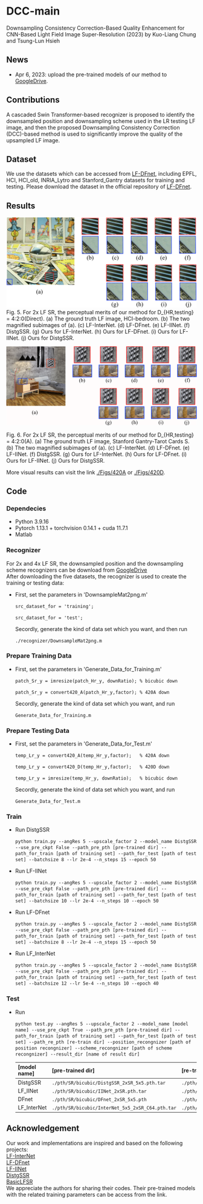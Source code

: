# DCC-main
Downsampling Consistency Correction-Based Quality Enhancement for CNN-Based Light Field Image Super-Resolution (2023) by Kuo-Liang Chung and Tsung-Lun Hsieh

## News
* Apr 6, 2023: upload the pre-trained models of our method to [GoogleDrive](https://drive.google.com/drive/folders/12eQfFK2Lm102WqTK5BCa1H6mp5VK7PBk?usp=sharing).

## Contributions
A cascaded Swin Transformer-based recognizer is proposed to identify the downsampled position and downsampling scheme
used in the LR testing LF image, and then the proposed Downsampling Consistency Correction (DCC)-based method is used to significantly improve the quality of
the upsampled LF image.

## Dataset
We use the datasets which can be accessed from [LF-DFnet](https://ieeexplore.ieee.org/stamp/stamp.jsp?tp=&arnumber=9286855), including EPFL, HCI, HCI_old, INRIA_Lytro and Stanford_Gantry datasets for training and testing. Please download the dataset in the official repository of [LF-DFnet]([https://ieeexplore.ieee.org/stamp/stamp.jsp?tp=&arnumber=9286855](https://github.com/YingqianWang/LF-DFnet)).

## Results
![f5](/Figs/2x420A_Stanford_Gantry_Tarot_Card_S.png)  
Fig. 5. For 2x LF SR, the perceptual merits of our method for D_{HR,testing} = 4:2:0(Direct). (a) The ground truth LF image, HCI-bedroom. (b) The two
magnified subimages of (a). (c) LF-InterNet. (d) LF-DFnet. (e) LF-IINet. (f) DistgSSR. (g) Ours for LF-InterNet. (h) Ours for LF-DFnet.
(i) Ours for LF-IINet. (j) Ours for DistgSSR.

![f6](/Figs/2x420D_HCI_bedroom.png)  

Fig. 6. For 2x LF SR, the perceptual merits of our method for D_{HR,testing} = 4:2:0(A). (a) The ground truth LF image, Stanford Gantry-Tarot Cards S. (b)
The two magnified subimages of (a). (c) LF-InterNet. (d) LF-DFnet. (e) LF-IINet. (f) DistgSSR. (g) Ours for LF-InterNet. (h) Ours for
LF-DFnet. (i) Ours for LF-IINet. (j) Ours for DistgSSR.  

More visual results can visit the link [./Figs/420A](https://github.com/jasonlun1997/DCC-main/tree/main/Figs/420A) or [./Figs/420D](https://github.com/jasonlun1997/DCC-main/tree/main/Figs/420D).  
## Code
### Dependecies
* Python 3.9.16
* Pytorch 1.13.1 + torchvision 0.14.1 + cuda 11.7.1
* Matlab  
### Recognizer
For 2x and 4x LF SR, the downsampled position and the downsampling scheme recognizers can be download from [GoogleDrive](https://drive.google.com/drive/folders/12eQfFK2Lm102WqTK5BCa1H6mp5VK7PBk?usp=sharing)  
After downloading the five datasets, the recognizer is used to create the training or testing data:
* First, set the parameters in 'DownsampleMat2png.m'
  ```
  src_dataset_for = 'training'; 
  ```
  ```
  src_dataset_for = 'test'; 
  ```  
  Secordly, generate the kind of data set which you want, and then run
  ```
  ./recognizer/DownsampleMat2png.m 
  ```  
### Prepare Training Data
* First, set the parameters  in 'Generate_Data_for_Training.m'
  ```
  patch_Sr_y = imresize(patch_Hr_y, downRatio); % bicubic down
  ```
  ```
  patch_Sr_y = convert420_A(patch_Hr_y,factor); % 420A down
  ```
  Secordly, generate the kind of data set which you want, and run
  ```
  Generate_Data_for_Training.m
  ```  
### Prepare Testing Data
* First, set the parameters in 'Generate_Data_for_Test.m'
  ```
  temp_Lr_y = convert420_A(temp_Hr_y,factor);   % 420A down
  ```
  ```
  temp_Lr_y = convert420_D(temp_Hr_y,factor);   % 420D down     
  ```
  ```
  temp_Lr_y = imresize(temp_Hr_y, downRatio);   % bicubic down
  ```
  Secordly, generate the kind of data set which you want, and run
  ```
  Generate_Data_for_Test.m
  ```
### Train  
* Run DistgSSR
  ```
  python train.py --angRes 5 --upscale_factor 2 --model_name DistgSSR --use_pre_ckpt False --path_pre_pth [pre-trained dir] --path_for_train [path of training set] --path_for_test [path of test set] --batchsize 8 --lr 2e-4 --n_steps 15 --epoch 50
  ```
* Run LF-IINet
  ```
  python train.py --angRes 5 --upscale_factor 2 --model_name DistgSSR --use_pre_ckpt False --path_pre_pth [pre-trained dir] --path_for_train [path of training set] --path_for_test [path of test set] --batchsize 10 --lr 2e-4 --n_steps 10 --epoch 50
  ```
* Run LF-DFnet
  ```
  python train.py --angRes 5 --upscale_factor 2 --model_name DistgSSR --use_pre_ckpt False --path_pre_pth [pre-trained dir] --path_for_train [path of training set] --path_for_test [path of test set] --batchsize 8 --lr 2e-4 --n_steps 15 --epoch 50
  ```
* Run LF_InterNet
  ```
  python train.py --angRes 5 --upscale_factor 2 --model_name DistgSSR --use_pre_ckpt False --path_pre_pth [pre-trained dir] --path_for_train [path of training set] --path_for_test [path of test set] --batchsize 12 --lr 5e-4 --n_steps 10 --epoch 40
  ```
### Test  
* Run 
  ```
  python test.py --angRes 5 --upscale_factor 2 --model_name [model name] --use_pre_ckpt True --path_pre_pth [pre-trained dir] --path_for_train [path of training set] --path_for_test [path of test set] --path_re_pth [re-train dir] --position_recongnizer [path of position recongnizer] --scheme_recongnizer [path of scheme recongnizer] --result_dir [name of result dir]
  ```
  |[model name]|[pre-trained dir]|[re-trained dir]|
  |---|---|---|
  | DistgSSR|```./pth/SR/bicubic/DistgSSR_2xSR_5x5.pth.tar```|```./pth/SR/420A/DistgSSR_5x5_2x_420A_model.pth```|
  |LF_IINet|```./pth/SR/bicubic/IINet_2xSR.pth.tar```|```./pth/SR/420A/LF_IINet_5x5_2x_420A_model.pth```|
  |DFnet|```./pth/SR/bicubic/DFnet_2xSR_5x5.pth```|```./pth/SR/420A/DFnet_5x5_2x_420A_model.pth```|
  |LF_InterNet|```./pth/SR/bicubic/InterNet_5x5_2xSR_C64.pth.tar```|```./pth/SR/420A/LF_InterNet_5x5_2x_420A_model.pth```|
  
 
  
## Acknowledgement
Our work and implementations are inspired and based on the following projects:  
[LF-InterNet](https://github.com/YingqianWang/LF-InterNet)  
[LF-DFnet](https://github.com/YingqianWang/LF-DFnet)  
[LF-IINet](https://github.com/GaoshengLiu/LF-IINet)  
[DistgSSR](https://github.com/YingqianWang/DistgSSR)  
[BasicLFSR](https://github.com/ZhengyuLiang24/BasicLFSR)  
We appreciate the authors for sharing their codes. Their pre-trained models with the related training parameters can be access from the link.
